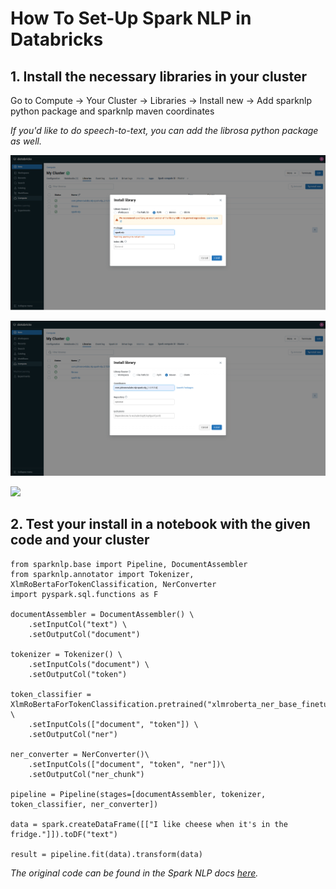 # How To Set-Up Spark NLP in Databricks

## 1. Install the necessary libraries in your cluster

Go to Compute -> Your Cluster -> Libraries -> Install new -> Add sparknlp python package and sparknlp maven coordinates

*If you'd like to do speech-to-text, you can add the librosa python package as well.*

![](/images/sparknlp_db_install_1.png)

![](/images/sparknlp_db_install_2.png)

![](images/sparknlp_db_install_3.png)

## 2. Test your install in a notebook with the given code and your cluster

```
from sparknlp.base import Pipeline, DocumentAssembler
from sparknlp.annotator import Tokenizer, XlmRoBertaForTokenClassification, NerConverter
import pyspark.sql.functions as F

documentAssembler = DocumentAssembler() \
    .setInputCol("text") \
    .setOutputCol("document")

tokenizer = Tokenizer() \
    .setInputCols("document") \
    .setOutputCol("token")

token_classifier = XlmRoBertaForTokenClassification.pretrained("xlmroberta_ner_base_finetuned_ner_wolof","wo") \
    .setInputCols(["document", "token"]) \
    .setOutputCol("ner")

ner_converter = NerConverter()\
    .setInputCols(["document", "token", "ner"])\
    .setOutputCol("ner_chunk")

pipeline = Pipeline(stages=[documentAssembler, tokenizer, token_classifier, ner_converter])

data = spark.createDataFrame([["I like cheese when it's in the fridge."]]).toDF("text")

result = pipeline.fit(data).transform(data)
```
*The original code can be found in the Spark NLP docs [here](https://sparknlp.org/demo).*
